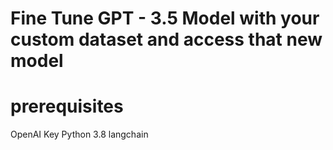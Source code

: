 # Fine Tune GPT - 3.5 Model with your custom dataset and access that new model

# prerequisites

OpenAI Key
Python 3.8
langchain